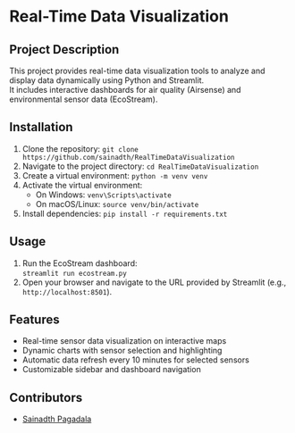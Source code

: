 # Real-Time Data Visualization

## Project Description
This project provides real-time data visualization tools to analyze and display data dynamically using Python and Streamlit.  
It includes interactive dashboards for air quality (Airsense) and environmental sensor data (EcoStream).

## Installation
1. Clone the repository: `git clone https://github.com/sainadth/RealTimeDataVisualization`
2. Navigate to the project directory: `cd RealTimeDataVisualization`
3. Create a virtual environment: `python -m venv venv`
4. Activate the virtual environment:
   - On Windows: `venv\Scripts\activate`
   - On macOS/Linux: `source venv/bin/activate`
5. Install dependencies: `pip install -r requirements.txt`

## Usage
1. Run the EcoStream dashboard:  
   `streamlit run ecostream.py`
2. Open your browser and navigate to the URL provided by Streamlit (e.g., `http://localhost:8501`).

## Features
- Real-time sensor data visualization on interactive maps
- Dynamic charts with sensor selection and highlighting
- Automatic data refresh every 10 minutes for selected sensors
- Customizable sidebar and dashboard navigation

## Contributors
- [Sainadth Pagadala](https://github.com/sainadth)